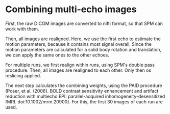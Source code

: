 # Combining multi-echo images

First, the raw DICOM images are converted to nifti format, so that SPM can work with them.

Then, all images are realigned. Here, we use the first echo to estimate the motion parameters, because it contains most signal overall. Since the motion parameters are calculated for a solid body rotation and translation, we can apply the same ones to the other echoes. 

For multiple runs, we first realign within runs, using SPM's double pass procedure. Then, all images are realigned to each other. Only then os reslicing applied.

The next step calculates the combining weights, using the PAID procedure (Poser, et al. (2006). BOLD contrast sensitivity enhancement and artifact reduction with multiecho EPI: parallel-acquired inhomogeneity-desensitized fMRI. doi:10.1002/mrm.20900). For this, the first 30 images of each run are used. 

